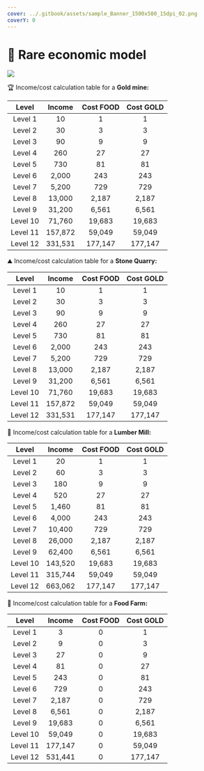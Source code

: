 ```yaml
---
cover: ../.gitbook/assets/sample_Banner_1500x500_15dpi_02.png
coverY: 0
---
```


# 🔵 Rare economic model

![](../.gitbook/assets/gold\_mine\_rare.png)

🏆 Income/cost calculation table for a **Gold mine:**

|   Level  |  Income | Cost FOOD | Cost GOLD |
| :------: | :-----: | :-------: | :-------: |
|  Level 1 |    10   |     1     |     1     |
|  Level 2 |    30   |     3     |     3     |
|  Level 3 |    90   |     9     |     9     |
|  Level 4 |   260   |     27    |     27    |
|  Level 5 |   730   |     81    |     81    |
|  Level 6 |  2,000  |    243    |    243    |
|  Level 7 |  5,200  |    729    |    729    |
|  Level 8 |  13,000 |   2,187   |   2,187   |
|  Level 9 |  31,200 |   6,561   |   6,561   |
| Level 10 |  71,760 |   19,683  |   19,683  |
| Level 11 | 157,872 |   59,049  |   59,049  |
| Level 12 | 331,531 |  177,147  |  177,147  |

⛰️ Income/cost calculation table for a **Stone Quarry:**

|   Level  |  Income | Cost FOOD | Cost GOLD |
| :------: | :-----: | :-------: | :-------: |
|  Level 1 |    10   |     1     |     1     |
|  Level 2 |    30   |     3     |     3     |
|  Level 3 |    90   |     9     |     9     |
|  Level 4 |   260   |     27    |     27    |
|  Level 5 |   730   |     81    |     81    |
|  Level 6 |  2,000  |    243    |    243    |
|  Level 7 |  5,200  |    729    |    729    |
|  Level 8 |  13,000 |   2,187   |   2,187   |
|  Level 9 |  31,200 |   6,561   |   6,561   |
| Level 10 |  71,760 |   19,683  |   19,683  |
| Level 11 | 157,872 |   59,049  |   59,049  |
| Level 12 | 331,531 |  177,147  |  177,147  |

🌳 Income/cost calculation table for a **Lumber Mill:**

|   Level  |  Income | Cost FOOD | Cost GOLD |
| :------: | :-----: | :-------: | :-------: |
|  Level 1 |    20   |     1     |     1     |
|  Level 2 |    60   |     3     |     3     |
|  Level 3 |   180   |     9     |     9     |
|  Level 4 |   520   |     27    |     27    |
|  Level 5 |  1,460  |     81    |     81    |
|  Level 6 |  4,000  |    243    |    243    |
|  Level 7 |  10,400 |    729    |    729    |
|  Level 8 |  26,000 |   2,187   |   2,187   |
|  Level 9 |  62,400 |   6,561   |   6,561   |
| Level 10 | 143,520 |   19,683  |   19,683  |
| Level 11 | 315,744 |   59,049  |   59,049  |
| Level 12 | 663,062 |  177,147  |  177,147  |

🍔 Income/cost calculation table for a **Food Farm:**

|   Level  |  Income | Cost FOOD | Cost GOLD |
| :------: | :-----: | :-------: | :-------: |
|  Level 1 |    3    |     0     |     1     |
|  Level 2 |    9    |     0     |     3     |
|  Level 3 |    27   |     0     |     9     |
|  Level 4 |    81   |     0     |     27    |
|  Level 5 |   243   |     0     |     81    |
|  Level 6 |   729   |     0     |    243    |
|  Level 7 |  2,187  |     0     |    729    |
|  Level 8 |  6,561  |     0     |   2,187   |
|  Level 9 |  19,683 |     0     |   6,561   |
| Level 10 |  59,049 |     0     |   19,683  |
| Level 11 | 177,147 |     0     |   59,049  |
| Level 12 | 531,441 |     0     |  177,147  |
